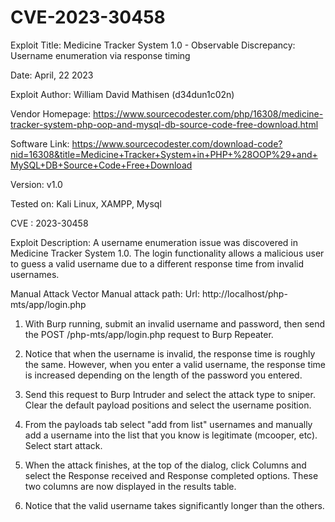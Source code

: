 # CVE-2023-30458
Exploit Title: Medicine Tracker System 1.0 - Observable Discrepancy: Username enumeration via response timing

Date: April, 22 2023

Exploit Author: William David Mathisen (d34dun1c02n)

Vendor Homepage: https://www.sourcecodester.com/php/16308/medicine-tracker-system-php-oop-and-mysql-db-source-code-free-download.html

Software Link: https://www.sourcecodester.com/download-code?nid=16308&title=Medicine+Tracker+System+in+PHP+%28OOP%29+and+MySQL+DB+Source+Code+Free+Download

Version: v1.0

Tested on: Kali Linux, XAMPP, Mysql

CVE : 2023-30458

Exploit Description:
A username enumeration issue was discovered in Medicine Tracker System 1.0. The login functionality allows a malicious user to guess a valid username due to a different response time from invalid usernames.

Manual Attack Vector
Manual attack path: Url: http://localhost/php-mts/app/login.php

1. With Burp running, submit an invalid username and password, then send the POST /php-mts/app/login.php request to Burp Repeater.

2. Notice that when the username is invalid, the response time is roughly the same. However, when you enter a valid username, the response time is increased depending on the length of the password you entered.

3. Send this request to Burp Intruder and select the attack type to sniper. Clear the default payload positions and select the username position.

4. From the payloads tab select "add from list" usernames and manually add a username into the list that you know is legitimate (mcooper, etc). Select start attack.

5. When the attack finishes, at the top of the dialog, click Columns and select the Response received and Response completed options. These two columns are now displayed in the results table.

6. Notice that the valid username takes significantly longer than the others.
